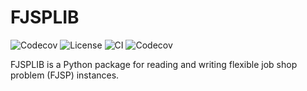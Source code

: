 # FJSPLIB
![Codecov](https://img.shields.io/codecov/c/github/leonlan/FJSPLIB?style=flat-square)
![License](https://img.shields.io/pypi/l/FJSPLIB?style=flat-square)
![CI](https://img.shields.io/github/actions/workflow/status/leonlan/FJSPLIB/.github%2Fworkflows%2FCI.yml?style=flat-square)
![Codecov](https://img.shields.io/codecov/c/github/leonlan/FJSPLIB?style=flat-square)

FJSPLIB is a Python package for reading and writing flexible job shop problem (FJSP) instances.
